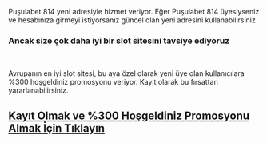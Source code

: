 Puşulabet 814 yeni adresiyle hizmet veriyor. Eğer Puşulabet 814 üyesiyseniz ve hesabınıza girmeyi istiyorsanız güncel olan yeni adresini kullanabilirsiniz
<br>
### Ancak size çok daha iyi bir slot sitesini tavsiye ediyoruz
<br>

Avrupanın en iyi slot sitesi, bu aya özel olarak yeni üye olan kullanıcılara %300 hoşgeldiniz promosyonu veriyor. Kayıt olarak bu fırsattan yararlanabilirsiniz.
<br>
## [Kayıt Olmak ve %300 Hoşgeldiniz Promosyonu Almak İçin Tıklayın](https://cutt.ly/leWAY7fi)
